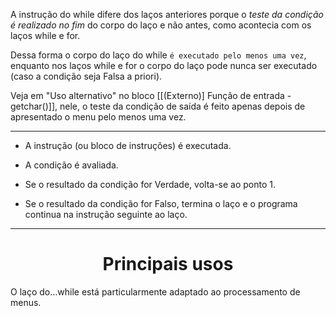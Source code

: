 A instrução do while difere dos laços anteriores porque o *teste da condição é realizado no fim* do corpo do laço e não antes, como acontecia com os laços while e for.

Dessa forma o corpo do laço do while ``é executado pelo menos uma vez``, enquanto nos laços while e for o corpo do laço pode nunca ser executado (caso a condição seja Falsa a priori). 

Veja em "Uso alternativo" no bloco [[(Externo)] Função de entrada - getchar()]], nele, o teste da condição de saída é feito apenas depois de apresentado o menu pelo menos uma vez. 

---
- A instrução (ou bloco de instruções) é executada.

- A condição é avaliada.

- Se o resultado da condição for Verdade, volta-se ao ponto 1.

- Se o resultado da condição for Falso, termina o laço e o programa continua na instrução seguinte ao laço.

---
<center><h1>Principais usos</h1></center>
O laço do…while está particularmente adaptado ao processamento de menus.